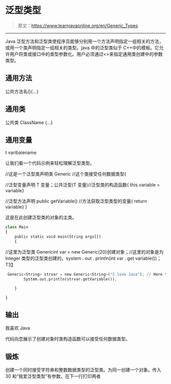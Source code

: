 # 泛型类型

> 原文：<https://www.learnjavaonline.org/en/Generic_Types>

* * *

Java 泛型方法和泛型类使程序员能够分别用一个方法声明指定一组相关的方法，或用一个类声明指定一组相关的类型。java 中的泛型类似于 C++中的模板。它允许用户将类或接口中的类型参数化。用户必须通过<>来指定通用类创建中的参数类型。

## 通用方法

公共<t>方法名(){...}</t>

## 通用类

公共类 ClassName <t>{...}</t>

## 通用变量

t varibalename

让我们看一个代码示例来轻松理解泛型类型。

//这是一个泛型类声明类 Generic <t>//这个类接受任何数据类型{</t>

//泛型变量声明 T 变量；公共泛型(T 变量)//泛型类的构造函数{ this.variable = variable}

//泛型方法声明 public <t>getVariable() //方法获取泛型类型的变量{ return variable} }</t>

这是在此创建泛型类的对象的主类。

```py
class Main
{
    public static void main(String args[])
    { 
```

//这里为泛型类 Generic<integer>int var = new Generic<integer>(20)创建对象；//这里的对象是为 Integer 类型的泛型类创建的。system . out . println(int var . get variable())；</integer>T3】</integer>

```py
 Generic<String> strvar = new Generic<String>("I love Java"); // Here the object is created for Generic class of type String.
        System.out.println(strvar.getVariable());

    }

} 
```

## 输出

我喜欢 Java

代码向您展示了创建对象时类构造函数可以接受任何数据类型。

## 锻炼

创建一个同时接受字符串和整数数据类型的泛型类。为同一创建一个对象。传入 30 和“我爱泛型类型”有参数。在下一行打印两者